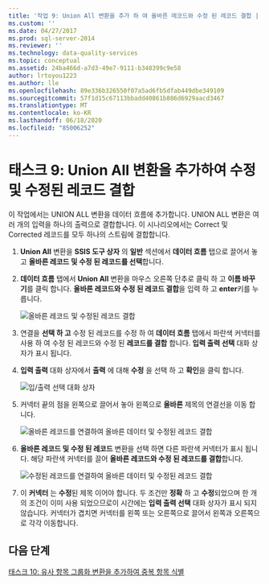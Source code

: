 ```yaml
---
title: '작업 9: Union All 변환을 추가 하 여 올바른 레코드와 수정 된 레코드 결합 | Microsoft Docs'
ms.custom: ''
ms.date: 04/27/2017
ms.prod: sql-server-2014
ms.reviewer: ''
ms.technology: data-quality-services
ms.topic: conceptual
ms.assetid: 24ba466d-a7d3-49e7-9111-b348399c9e58
author: lrtoyou1223
ms.author: lle
ms.openlocfilehash: 89e336b326550f07a5ad6fb5dfab449dbe349109
ms.sourcegitcommit: 57f1d15c67113bbadd40861b886d6929aacd3467
ms.translationtype: MT
ms.contentlocale: ko-KR
ms.lasthandoff: 06/18/2020
ms.locfileid: "85006252"
---
```

# <a name="task-9-adding-union-all-transform-to-combine-correct-and-corrected-records"></a>태스크 9: Union All 변환을 추가하여 수정 및 수정된 레코드 결합
  이 작업에서는 UNION ALL 변환을 데이터 흐름에 추가합니다. UNION ALL 변환은 여러 개의 입력을 하나의 출력으로 결합합니다. 이 시나리오에서는 Correct 및 Corrected 레코드를 모두 하나의 스트림에 결합합니다.  
  
1.  **Union All** 변환을 **SSIS 도구 상자** 의 **일반** 섹션에서 **데이터 흐름** 탭으로 끌어서 놓고 **올바른 레코드 및 수정 된 레코드를 선택**합니다.  
  
2.  **데이터 흐름** 탭에서 **Union All** 변환을 마우스 오른쪽 단추로 클릭 하 고 **이름 바꾸기**를 클릭 합니다. **올바른 레코드와 수정 된 레코드 결합**을 입력 하 고 **enter**키를 누릅니다.  
  
     ![올바른 레코드 및 수정된 레코드 결합](../../2014/tutorials/media/et-addinguattocombinecacrecords-01.jpg "올바른 레코드 및 수정된 레코드 결합")  
  
3.  연결을 **선택 하 고** 수정 된 레코드를 수정 하 여 **데이터 흐름** 탭에서 파란색 커넥터를 사용 하 여 수정 된 레코드와 수정 된 **레코드를 결합** 합니다. **입력 출력 선택** 대화 상자가 표시 됩니다.  
  
4.  **입력 출력** 대화 상자에서 **출력** 에 대해 **수정** 을 선택 하 고 **확인**을 클릭 합니다.  
  
     ![입/출력 선택 대화 상자](../../2014/tutorials/media/et-addinguattocombinecacrecords-02.jpg "입/출력 선택 대화 상자")  
  
5.  커넥터 끝의 점을 왼쪽으로 끌어서 놓아 왼쪽으로 **올바른** 제목의 연결선을 이동 합니다.  
  
     ![올바른 레코드를 연결하여 올바른 데이터 및 수정된 레코드 결합](../../2014/tutorials/media/et-addinguattocombinecacrecords-03.jpg "올바른 레코드를 연결하여 올바른 데이터 및 수정된 레코드 결합")  
  
6.  **올바른 레코드 및 수정 된 레코드** 변환을 선택 하면 다른 파란색 커넥터가 표시 됩니다. 해당 파란색 커넥터를 끌어 **올바른 레코드와 수정 된 레코드를 결합**합니다.  
  
     ![수정된 레코드를 연결하여 올바른 데이터 및 수정된 레코드 결합](../../2014/tutorials/media/et-addinguattocombinecacrecords-04.jpg "수정된 레코드를 연결하여 올바른 데이터 및 수정된 레코드 결합")  
  
7.  이 **커넥터** 는 **수정**된 제목 이어야 합니다. 두 조건만 **정확** 하 고 **수정**되었으며 한 개의 조건이 이미 사용 되었으므로이 시간에는 **입력 출력 선택** 대화 상자가 표시 되지 않습니다. 커넥터가 겹치면 커넥터를 왼쪽 또는 오른쪽으로 끌어서 왼쪽과 오른쪽으로 각각 이동합니다.  
  
## <a name="next-step"></a>다음 단계  
 [태스크 10: 유사 항목 그룹화 변환을 추가하여 중복 항목 식별](../../2014/tutorials/task-10-adding-fuzzy-group-transform-to-identify-duplicates.md)  
  
  
